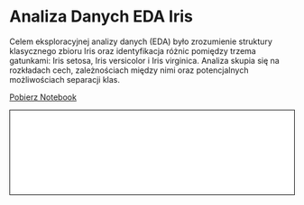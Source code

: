 # Analiza Danych EDA Iris

Celem eksploracyjnej analizy danych (EDA) było zrozumienie struktury klasycznego zbioru Iris oraz identyfikacja różnic pomiędzy trzema gatunkami: Iris setosa, Iris versicolor i Iris virginica. Analiza skupia się na rozkładach cech, zależnościach między nimi oraz potencjalnych możliwościach separacji klas.

<a href="c:\Users\knopp\Desktop\od_zera_do_ai\modu_4\Roman_zadanie_domowe__modul_4_1.ipynb" class="md-button md-button--primary">Pobierz Notebook</a>

<iframe
    id="content"
    src="Roman_zadanie_domowe__modul_4_1_export.html"
    width="100%"
    style="border:1px solid black;overflow:hidden;"
></iframe>
<script>
function resizeIframeToFitContent(iframe) {
    iframe.style.height = (iframe.contentWindow.document.documentElement.scrollHeight + 50) + "px";
    iframe.contentDocument.body.style["overflow"] = 'hidden';
}
window.addEventListener('load', function() {
    var iframe = document.getElementById('content');
    resizeIframeToFitContent(iframe);
});
window.addEventListener('resize', function() {
    var iframe = document.getElementById('content');
    resizeIframeToFitContent(iframe);
});
</script>
